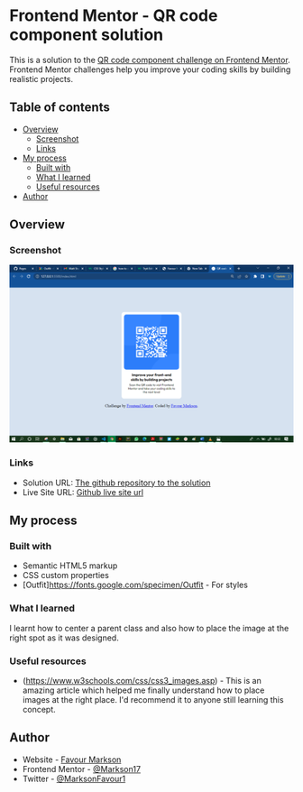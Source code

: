 # Frontend Mentor - QR code component solution

This is a solution to the [QR code component challenge on Frontend Mentor](https://www.frontendmentor.io/challenges/qr-code-componentg-iux_sIO_H). Frontend Mentor challenges help you improve your coding skills by building realistic projects. 

## Table of contents

- [Overview](#overview)
  - [Screenshot](#screenshot)
  - [Links](#links)
- [My process](#my-process)
  - [Built with](#built-with)
  - [What I learned](#what-i-learned)
  - [Useful resources](#useful-resources)
- [Author](#author)

## Overview

### Screenshot

![Screenshot of my working solution](./design/qr-code.PNG)

### Links

- Solution URL: [The github repository to the solution ](https://github.com/Markson17/QR-CODE/)
- Live Site URL: [Github live site url](https://your-live-site-url.com)

## My process

### Built with

- Semantic HTML5 markup
- CSS custom properties
- [Outfit]https://fonts.google.com/specimen/Outfit - For styles


### What I learned

I learnt how to center a parent class and also how to place the image at the right spot as it was designed.


### Useful resources


- (https://www.w3schools.com/css/css3_images.asp) - This is an amazing article which helped me finally understand how to place images at the right place. I'd recommend it to anyone still learning this concept.


## Author

- Website - [Favour Markson](https://favour-markson-resume.herokuapp.com/)
- Frontend Mentor - [@Markson17](https://www.frontendmentor.io/profile/Markson17)
- Twitter - [@MarksonFavour1](https://www.twitter.com/MarksonFavour1)


